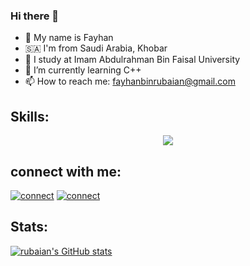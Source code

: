 ### Hi there 👋


- 👦 My name is Fayhan
- 🇸🇦 I'm from Saudi Arabia, Khobar
- 🏫 I study at Imam Abdulrahman Bin Faisal University
- 🌱 I’m currently learning C++
- 📫 How to reach me: fayhanbinrubaian@gmail.com

## Skills:
<p align="center">
  <a href="https://skillicons.dev">
    <img src="https://skillicons.dev/icons?i=ae,html,js,c,css,cpp,py" />
  </a>
</p>

## connect with me:
[![connect](https://skillicons.dev/icons?i=twitter)](https://twitter.com/fayhanexe)
[![connect](https://skillicons.dev/icons?i=linkedin)](https://www.linkedin.com/in/fayhan-bin-rubaian-088388292/)



## Stats:
[![rubaian's GitHub stats](https://github-readme-stats.vercel.app/api?username=rubaian)](https://github.com/rubaian/github-readme-stats)
